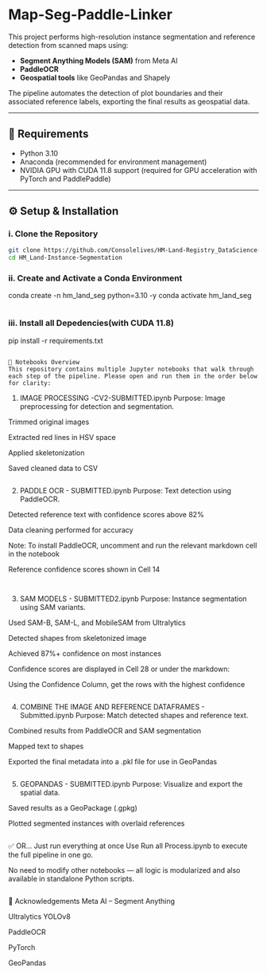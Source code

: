 # Map-Seg-Paddle-Linker

This project performs high-resolution instance segmentation and reference detection from scanned maps using:

- **Segment Anything Models (SAM)** from Meta AI  
- **PaddleOCR**  
- **Geospatial tools** like GeoPandas and Shapely

The pipeline automates the detection of plot boundaries and their associated reference labels, exporting the final results as geospatial data.

---

## 🔧 Requirements

- Python 3.10  
- Anaconda (recommended for environment management)  
- NVIDIA GPU with CUDA 11.8 support (required for GPU acceleration with PyTorch and PaddlePaddle)

---

## ⚙️ Setup & Installation

### i. Clone the Repository

```bash
git clone https://github.com/Consolelives/HM-Land-Registry_DataScience-Challenge.git
cd HM_Land-Instance-Segmentation

```
### ii. Create and Activate a Conda Environment
conda create -n hm_land_seg python=3.10 -y
conda activate hm_land_seg

```

```
### iii. Install all Depedencies(with CUDA 11.8)
pip install -r requirements.txt

```

📘 Notebooks Overview
This repository contains multiple Jupyter notebooks that walk through each step of the pipeline. Please open and run them in the order below for clarity:

```
1. IMAGE PROCESSING -CV2-SUBMITTED.ipynb
Purpose:
Image preprocessing for detection and segmentation.

Trimmed original images

Extracted red lines in HSV space

Applied skeletonization

Saved cleaned data to CSV
```

```
2. PADDLE OCR - SUBMITTED.ipynb
Purpose:
Text detection using PaddleOCR.

Detected reference text with confidence scores above 82%

Data cleaning performed for accuracy

Note: To install PaddleOCR, uncomment and run the relevant markdown cell in the notebook

Reference confidence scores shown in Cell 14
```


```
3. SAM MODELS - SUBMITTED2.ipynb
Purpose:
Instance segmentation using SAM variants.

Used SAM-B, SAM-L, and MobileSAM from Ultralytics

Detected shapes from skeletonized image

Achieved 87%+ confidence on most instances

Confidence scores are displayed in Cell 28 or under the markdown:

Using the Confidence Column, get the rows with the highest confidence

```

```
4. COMBINE THE IMAGE AND REFERENCE DATAFRAMES - Submitted.ipynb
Purpose:
Match detected shapes and reference text.

Combined results from PaddleOCR and SAM segmentation

Mapped text to shapes

Exported the final metadata into a .pkl file for use in GeoPandas

```

```
5. GEOPANDAS - SUBMITTED.ipynb
Purpose:
Visualize and export the spatial data.

Saved results as a GeoPackage (.gpkg)

Plotted segmented instances with overlaid references
```

```
✅ OR... Just run everything at once
Use Run all Process.ipynb to execute the full pipeline in one go.

No need to modify other notebooks — all logic is modularized and also available in standalone Python scripts.

```

```
🙌 Acknowledgements
Meta AI – Segment Anything

Ultralytics YOLOv8

PaddleOCR

PyTorch

GeoPandas
```
